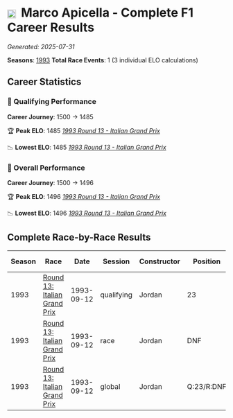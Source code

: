 # <img src="https://upload.wikimedia.org/wikipedia/commons/0/03/Flag_of_Italy.svg" alt="Italy" width="20" height="auto" style="vertical-align: middle; margin-right: 5px;" onerror="this.outerHTML='🇮🇹'; this.style.marginRight='5px';"/> Marco Apicella - Complete F1 Career Results

*Generated: 2025-07-31*

**Seasons**: [1993](../seasons/1993-season-report)
**Total Race Events**: 1 (3 individual ELO calculations)

## Career Statistics

### 🏁 Qualifying Performance
**Career Journey**: 1500 → 1485

🏆 **Peak ELO**: 1485
   *[1993 Round 13 - Italian Grand Prix](../seasons/1993-season-report#round-13-italian-grand-prix)*

📉 **Lowest ELO**: 1485
   *[1993 Round 13 - Italian Grand Prix](../seasons/1993-season-report#round-13-italian-grand-prix)*

### 🌟 Overall Performance
**Career Journey**: 1500 → 1496

🏆 **Peak ELO**: 1496
   *[1993 Round 13 - Italian Grand Prix](../seasons/1993-season-report#round-13-italian-grand-prix)*

📉 **Lowest ELO**: 1496
   *[1993 Round 13 - Italian Grand Prix](../seasons/1993-season-report#round-13-italian-grand-prix)*


## Complete Race-by-Race Results

| Season | Race | Date | Session | Constructor | Position | Starting ELO | ELO Change | Final ELO | Teammate |
|--------|------|------|---------|-------------|----------|--------------|------------|-----------|----------|
| 1993 | [Round 13: Italian Grand Prix](../seasons/1993-season-report#round-13-italian-grand-prix) | 1993-09-12 | qualifying | Jordan | 23 | 1500 | -15 | 1485 | <img src="https://upload.wikimedia.org/wikipedia/commons/0/05/Flag_of_Brazil.svg" alt="Brazil" width="20" height="auto" style="vertical-align: middle; margin-right: 5px;" onerror="this.outerHTML='🇧🇷'; this.style.marginRight='5px';"/> Rubens Barrichello |
| 1993 | [Round 13: Italian Grand Prix](../seasons/1993-season-report#round-13-italian-grand-prix) | 1993-09-12 | race | Jordan | DNF | 1500 | N/A | 1500 | <img src="https://upload.wikimedia.org/wikipedia/commons/0/05/Flag_of_Brazil.svg" alt="Brazil" width="20" height="auto" style="vertical-align: middle; margin-right: 5px;" onerror="this.outerHTML='🇧🇷'; this.style.marginRight='5px';"/> Rubens Barrichello |
| 1993 | [Round 13: Italian Grand Prix](../seasons/1993-season-report#round-13-italian-grand-prix) | 1993-09-12 | global | Jordan | Q:23/R:DNF | 1500 | -4 | 1496 | <img src="https://upload.wikimedia.org/wikipedia/commons/0/05/Flag_of_Brazil.svg" alt="Brazil" width="20" height="auto" style="vertical-align: middle; margin-right: 5px;" onerror="this.outerHTML='🇧🇷'; this.style.marginRight='5px';"/> Rubens Barrichello |
